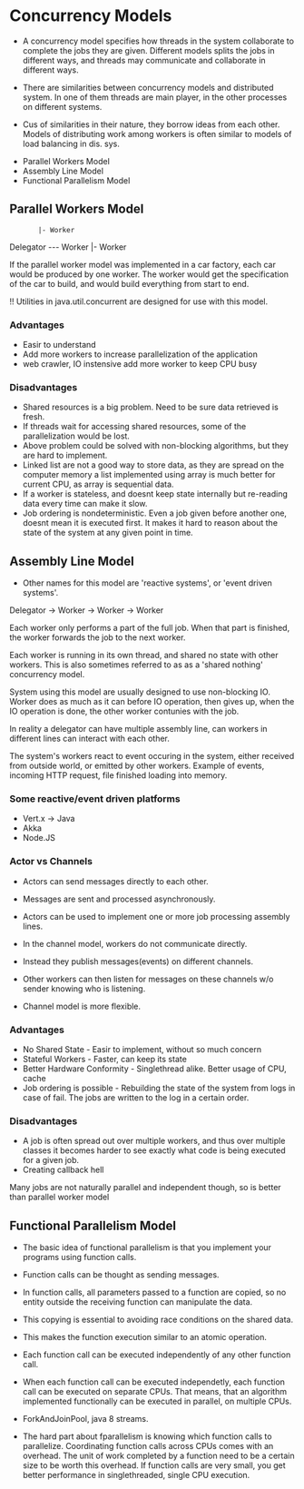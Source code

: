 # Concurrency Models

- A concurrency model specifies how threads in the system collaborate
  to complete the jobs they are given. Different models splits the jobs
  in different ways, and threads may communicate and collaborate in different ways.

- There are similarities between concurrency models and distributed system.
  In one of them threads are main player, in the other processes on different systems.

- Cus of similarities in their nature, they borrow ideas from each other.
  Models of distributing work among workers is often similar to models of load balancing in dis. sys.

* Parallel Workers Model
* Assembly Line Model
* Functional Parallelism Model

## Parallel Workers Model

           |- Worker
Delegator --- Worker
           |- Worker

If the parallel worker model was implemented in a car factory, each car would be
produced by one worker. The worker would get the specification of the car to build,
and would build everything from start to end.

!! Utilities in java.util.concurrent are designed for use with this model.

### Advantages
- Easir to understand
- Add more workers to increase parallelization of the application
- web crawler, IO instensive add more worker to keep CPU busy

### Disadvantages
- Shared resources is a big problem. Need to be sure data retrieved is fresh.
- If threads wait for accessing shared resources, some of the parallelization would be lost.
- Above problem could be solved with non-blocking algorithms, but they are hard to implement.
- Linked list are not a good way to store data, as they are spread on the computer memory
  a list implemented using array is much better for current CPU, as array is sequential data.
- If a worker is stateless, and doesnt keep state internally but re-reading data every time can make it slow.
- Job ordering is nondeterministic. Even a job given before another one, doesnt mean it is executed first.
  It makes it hard to reason about the state of the system at any given point in time.

## Assembly Line Model

- Other names for this model are 'reactive systems', or 'event driven systems'.

Delegator -> Worker -> Worker -> Worker

Each worker only performs a part of the full job.
When that part is finished, the worker forwards the job to the next worker.

Each worker is running in its own thread, and shared no state with other workers.
This is also sometimes referred to as as a 'shared nothing' concurrency model.

System using this model are usually designed to use non-blocking IO.
Worker does as much as it can before IO operation, then gives up, when the IO
operation is done, the other worker contunies with the job.

In reality a delegator can have multiple assembly line, can workers in different
lines can interact with each other.

The system's workers react to event occuring in the system, either received from outside world,
or emitted by other workers. Example of events, incoming HTTP request, file finished loading into memory.

### Some reactive/event driven platforms

- Vert.x -> Java
- Akka
- Node.JS

### Actor vs Channels

- Actors can send messages directly to each other.
- Messages are sent and processed asynchronously.
- Actors can be used to implement one or more job processing assembly lines.

- In the channel model, workers do not communicate directly.
- Instead they publish messages(events) on different channels.
- Other workers can then listen for messages on these channels w/o sender knowing who is listening.
- Channel model is more flexible.

### Advantages
- No Shared State  - Easir to implement, without so much concern
- Stateful Workers - Faster, can keep its state
- Better Hardware Conformity - Singlethread alike. Better usage of CPU, cache
- Job ordering is possible   - Rebuilding the state of the system from logs in case of fail.
                               The jobs are written to the log in a certain order.

### Disadvantages
- A job is often spread out over multiple workers, and thus over multiple classes
  it becomes harder to see exactly what code is being executed for a given job.
- Creating callback hell

Many jobs are not naturally parallel and independent though, so is better than parallel worker model

## Functional Parallelism Model

- The basic idea of functional parallelism is that you implement your programs using function calls.

- Function calls can be thought as sending messages.

- In function calls, all parameters passed to a function are copied,
  so no entity outside the receiving function can manipulate the data.

- This copying is essential to avoiding race conditions on the shared data.

- This makes the function execution similar to an atomic operation.

- Each function call can be executed independently of any other function call.

- When each function call can be executed independetly, each function call can be executed on separate CPUs.
  That means, that an algorithm implemented functionally can be executed in parallel, on multiple CPUs.

- ForkAndJoinPool, java 8 streams.

- The hard part about fparallelism is knowing which function calls to parallelize.
  Coordinating function calls across CPUs comes with an overhead.
  The unit of work completed by a function need to be a certain size to be worth this overhead.
  If function calls are very small, you get better performance in singlethreaded, single CPU execution.
